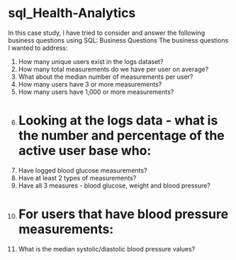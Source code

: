 # sql_Health-Analytics
In this case study, I have tried to consider and answer the following business questions using SQL:
Business Questions
The business questions I wanted to address:
1.	How many unique users exist in the logs dataset?
2.	How many total measurements do we have per user on average?
3.	What about the median number of measurements per user?
4.	How many users have 3 or more measurements?
5.	How many users have 1,000 or more measurements?
6.	# Looking at the logs data - what is the number and percentage of the active user base who:
7.	Have logged blood glucose measurements?
8.	Have at least 2 types of measurements?
9.	Have all 3 measures - blood glucose, weight and blood pressure?
10.	# For users that have blood pressure measurements:
11.	What is the median systolic/diastolic blood pressure values?
